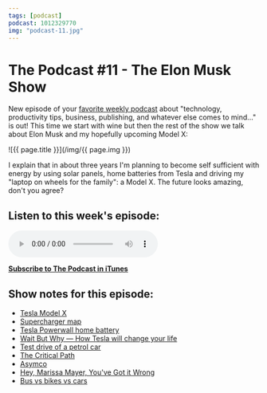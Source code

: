 ```yaml
---
tags: [podcast]
podcast: 1012329770
img: "podcast-11.jpg"
---
```


# The Podcast #11 - The Elon Musk Show

New episode of your [favorite weekly podcast][p] about "technology, productivity tips, business, publishing, and whatever else comes to mind..." is out! This time we start with wine but then the rest of the show we talk about Elon Musk and my hopefully upcoming Model X:

<!--More-->

![{{ page.title }}](/img/{{ page.img }})

I explain that in about three years I'm planning to become self sufficient with energy by using solar panels, home batteries from Tesla and driving my "laptop on wheels for the family": a Model X. The future looks amazing, don't you agree?

## Listen to this week's episode:

<audio controls>
<source src="https://files.nozbe.com/podcast/011.mp3" type="audio/mpeg">
</audio>

**[Subscribe to The Podcast in iTunes][i]**

## Show notes for this episode:

  * [Tesla Model X](http://www.teslamotors.com/modelx)
  * [Supercharger map](http://www.teslamotors.com/supercharger)
  * [Tesla Powerwall home battery](http://www.teslamotors.com/powerwall)
  * [Wait But Why — How Tesla will change your life](http://waitbutwhy.com/2015/06/how-tesla-will-change-your-life.html)
  * [Test drive of a petrol car](http://teslaclubsweden.se/test-drive-of-a-petrol-car/)
  * [The Critical Path](http://5by5.tv/criticalpath/)
  * [Asymco](http://www.asymco.com/)
  * [Hey, Marissa Mayer, You've Got it Wrong](http://www.inc.com/Jason-Fried/remote-excerpt-one.html)
  * [Bus vs bikes vs cars](http://streets.mn/wp-content/uploads/2014/09/car-vs-bike-vs-bus.jpg)

[e]: /podcast-11
[p]: /podcast
[n]: https://nozbe.com/?a=mike
[r]: https://michael.gratis/radex
[i]: https://michael.gratis/thepodcast